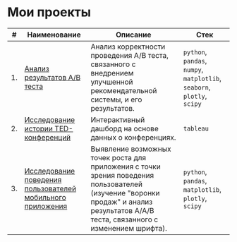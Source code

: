 # Мои проекты

| #   | Наименование                                                                                                                    | Описание                                                                                                                  | Стек                                                                    |
| --- | ------------------------------------------------------------------------------------------------------------------------------- | ------------------------------------------------------------------------------------------------------------------------- | ----------------------------------------------------------------------- |
| 1.  | [Анализ результатов A/B теста](https://github.com/darsmolina/portfolio/blob/main/recommendation_system_analysis/notebook.ipynb) | Анализ корректности проведения A/B теста, связанного с внедрением улучшенной рекомендательной системы, и его результатов. | `python`, `pandas`, `numpy`, `matplotlib`, `seaborn`, `plotly`, `scipy` |
| 2.  | [Исследование истории TED-конференций](https://github.com/darsmolina/portfolio/blob/main/ted_conferences/notebook.ipynb) | Интерактивный дашборд на основе данных о конференциях.| `tableau` |
| 3.  | [Исследование поведения пользователей мобильного приложения](https://github.com/darsmolina/portfolio/blob/main/app_users_analysis/notebook.ipynb) | Выявление возможных точек роста для приложения с точки зрения поведения пользователей (изучение "воронки продаж" и анализ результатов A/A/B теста, связанного с изменением шрифта).| `python`, `pandas`, `matplotlib`, `plotly`, `scipy` |

